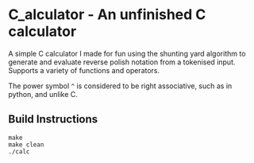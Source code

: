 # C_alculator - An unfinished C calculator

A simple C calculator I made for fun using the shunting yard algorithm to generate and evaluate reverse polish notation from a tokenised input.
Supports a variety of functions and operators.

The power symbol `^` is considered to be right associative, such as in python, and unlike C.

## Build Instructions
```
make
make clean
./calc
```
